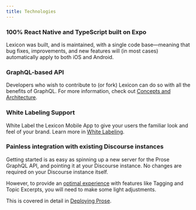 ```yaml
---
title: Technologies
---
```


### 100% React Native and TypeScript built on Expo

Lexicon was built, and is maintained, with a single code base—meaning that bug fixes, improvements, and new features will (in most cases) automatically apply to both iOS and Android.

### GraphQL-based API

Developers who wish to contribute to (or fork) Lexicon can do so with all the benefits of GraphQL. For more information, check out [Concepts and Architecture](concepts#prose-discourse-through-graphql).

### White Labeling Support

White Label the Lexicon Mobile App to give your users the familiar look and feel of your brand. Learn more in [White Labeling](white-labeling).

### Painless integration with existing Discourse instances

Getting started is as easy as spinning up a new server for the Prose GraphQL API, and pointing it at your Discourse instance. No changes are required on your Discourse instance itself.

However, to provide an [optimal experience](optimal) with features like Tagging and Topic Excerpts, you will need to make some light adjustments.

This is covered in detail in [Deploying Prose](deployment).
